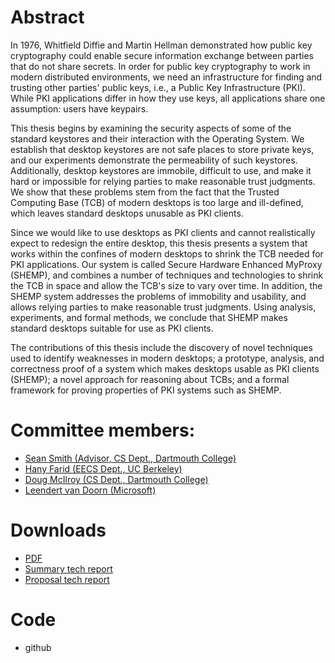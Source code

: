 # Abstract
In 1976, Whitfield Diffie and Martin Hellman demonstrated how public key cryptography could enable secure information exchange between parties that do not share secrets. In order for public key cryptography to work in modern distributed environments, we need an infrastructure for finding and trusting other parties' public keys, i.e., a Public Key Infrastructure (PKI). While PKI applications differ in how they use keys, all applications share one assumption: users have keypairs.

This thesis begins by examining the security aspects of some of the standard keystores and their interaction with the Operating System. We establish that desktop keystores are not safe places to store private keys, and our experiments demonstrate the permeability of such keystores. Additionally, desktop keystores are immobile, difficult to use, and make it hard or impossible for relying parties to make reasonable trust judgments. We show that these problems stem from the fact that the Trusted Computing Base (TCB) of modern desktops is too large and ill-defined, which leaves standard desktops unusable as PKI clients.

Since we would like to use desktops as PKI clients and cannot realistically expect to redesign the entire desktop, this thesis presents a system that works within the confines of modern desktops to shrink the TCB needed for PKI applications. Our system is called Secure Hardware Enhanced MyProxy (SHEMP), and combines a number of techniques and technologies to shrink the TCB in space and allow the TCB's size to vary over time. In addition, the SHEMP system addresses the problems of immobility and usability, and allows relying parties to make reasonable trust judgments. Using analysis, experiments, and formal methods, we conclude that SHEMP makes standard desktops suitable for use as PKI clients.

The contributions of this thesis include the discovery of novel techniques used to identify weaknesses in modern desktops; a prototype, analysis, and correctness proof of a system which makes desktops usable as PKI clients (SHEMP); a novel approach for reasoning about TCBs; and a formal framework for proving properties of PKI systems such as SHEMP.

# Committee members:

- [Sean Smith (Advisor, CS Dept., Dartmouth College)](https://www.cs.dartmouth.edu/~sws/)
- [Hany Farid (EECS Dept., UC Berkeley)](https://farid.berkeley.edu/)
- [Doug McIlroy (CS Dept., Dartmouth College)](https://www.cs.dartmouth.edu/~doug/)
- [Leendert van Doorn (Microsoft)](https://www.paramecium.org:4443/~leendert/index.html)

# Downloads
- [PDF](thesis.pdf)
- [Summary tech report](tr2005-shemp.pdf)
- [Proposal tech report](tr2004-525.pdf)

# Code
- github
